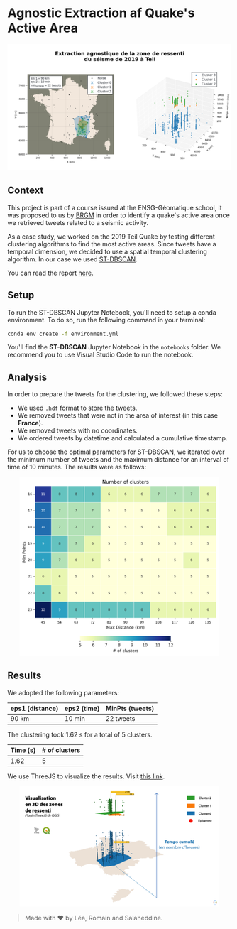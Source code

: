 # Agnostic Extraction af Quake's Active Area

<p align='center'>
    <img src="./notebooks/images/st_dbscan/st_dbscan_eps1_90_km_eps2_10_min_22.png" alt="2D Plot" width="650"/>
</p>

## Context

This project is part of a course issued at the ENSG-Géomatique school, it was proposed to us by [BRGM](https://www.brgm.fr/en) in order to identify a quake's active area once we retrieved tweets related to a seismic activity.

As a case study, we worked on the 2019 Teil Quake by testing different clustering algorithms to find the most active areas. Since tweets have a temporal dimension, we decided to use a spatial temporal clustering algorithm. In our case we used [ST-DBSCAN](https://github.com/eren-ck/st_dbscan).

You can read the report [here](https://issuu.com/salaheddine.elfarissi/docs/quake-tweets-clustering-report).

## Setup

To run the ST-DBSCAN Jupyter Notebook, you'll need to setup a conda environment. To do so, run the following command in your terminal:

```bash
conda env create -f environment.yml
```

You'll find the **ST-DBSCAN** Jupyter Notebook in the `notebooks` folder. We recommend you to use Visual Studio Code to run the notebook.

## Analysis

In order to prepare the tweets for the clustering, we followed these steps:

- We used `.hdf` format to store the tweets.
- We removed tweets that were not in the area of interest (in this case **France**).
- We removed tweets with no coordinates.
- We ordered tweets by datetime and calculated a cumulative timestamp.

For us to choose the optimal parameters for ST-DBSCAN, we iterated over the minimum number of tweets and the maximum distance for an interval of time of 10 minutes. The results were as follows:

<p align='center'>
    <img src="./notebooks/images/st_dbscan/st_dbscan_param.png" alt="3D Plot" width="450"/>
</p>

## Results

We adopted the following parameters:

| eps1 (distance) | eps2 (time) |  MinPts (tweets)  |
| --------------- | ----------- | --------- |
|      90 km      |    10 min   | 22 tweets |

The clustering took 1.62 s for a total of 5 clusters.

| Time (s) |  # of clusters  |
| ----------- | --------- |
|    1.62   | 5 |

We use ThreeJS to visualize the results. Visit [this link](https://lletassey.github.io/clustering-tweets-earthquake/threejs/index.html).

<p align='center'>
    <img src="./notebooks/images/st_dbscan/threejs.png" alt="3D Plot" width="450"/>
</p>

> Made with ♥ by Léa, Romain and Salaheddine. 